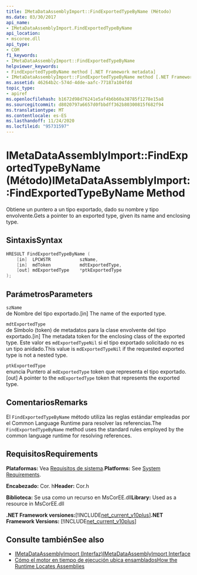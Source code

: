 ```yaml
---
title: IMetaDataAssemblyImport::FindExportedTypeByName (Método)
ms.date: 03/30/2017
api_name:
- IMetaDataAssemblyImport.FindExportedTypeByName
api_location:
- mscoree.dll
api_type:
- COM
f1_keywords:
- IMetaDataAssemblyImport::FindExportedTypeByName
helpviewer_keywords:
- FindExportedTypeByName method [.NET Framework metadata]
- IMetaDataAssemblyImport::FindExportedTypeByName method [.NET Framework metadata]
ms.assetid: 46264b2c-574d-4dde-aafc-77187a104fdd
topic_type:
- apiref
ms.openlocfilehash: b1672d98d76241e5af4b6b60a38785f1278e15a8
ms.sourcegitcommit: d8020797a6657d0fbbdff362b80300815f682f94
ms.translationtype: MT
ms.contentlocale: es-ES
ms.lasthandoff: 11/24/2020
ms.locfileid: "95731597"
---
```

# <a name="imetadataassemblyimportfindexportedtypebyname-method"></a><span data-ttu-id="a0cb3-102">IMetaDataAssemblyImport::FindExportedTypeByName (Método)</span><span class="sxs-lookup"><span data-stu-id="a0cb3-102">IMetaDataAssemblyImport::FindExportedTypeByName Method</span></span>

<span data-ttu-id="a0cb3-103">Obtiene un puntero a un tipo exportado, dado su nombre y tipo envolvente.</span><span class="sxs-lookup"><span data-stu-id="a0cb3-103">Gets a pointer to an exported type, given its name and enclosing type.</span></span>  
  
## <a name="syntax"></a><span data-ttu-id="a0cb3-104">Sintaxis</span><span class="sxs-lookup"><span data-stu-id="a0cb3-104">Syntax</span></span>  
  
```cpp  
HRESULT FindExportedTypeByName (  
    [in]  LPCWSTR           szName,
    [in]  mdToken           mdtExportedType,
    [out] mdExportedType    *ptkExportedType  
);  
```  
  
## <a name="parameters"></a><span data-ttu-id="a0cb3-105">Parámetros</span><span class="sxs-lookup"><span data-stu-id="a0cb3-105">Parameters</span></span>  

 `szName`  
 <span data-ttu-id="a0cb3-106">de Nombre del tipo exportado.</span><span class="sxs-lookup"><span data-stu-id="a0cb3-106">[in] The name of the exported type.</span></span>  
  
 `mdtExportedType`  
 <span data-ttu-id="a0cb3-107">de Símbolo (token) de metadatos para la clase envolvente del tipo exportado.</span><span class="sxs-lookup"><span data-stu-id="a0cb3-107">[in] The metadata token for the enclosing class of the exported type.</span></span> <span data-ttu-id="a0cb3-108">Este valor es `mdExportedTypeNil` si el tipo exportado solicitado no es un tipo anidado.</span><span class="sxs-lookup"><span data-stu-id="a0cb3-108">This value is `mdExportedTypeNil` if the requested exported type is not a nested type.</span></span>  
  
 `ptkExportedType`  
 <span data-ttu-id="a0cb3-109">enuncia Puntero al `mdExportedType` token que representa el tipo exportado.</span><span class="sxs-lookup"><span data-stu-id="a0cb3-109">[out] A pointer to the `mdExportedType` token that represents the exported type.</span></span>  
  
## <a name="remarks"></a><span data-ttu-id="a0cb3-110">Comentarios</span><span class="sxs-lookup"><span data-stu-id="a0cb3-110">Remarks</span></span>  

 <span data-ttu-id="a0cb3-111">El `FindExportedTypeByName` método utiliza las reglas estándar empleadas por el Common Language Runtime para resolver las referencias.</span><span class="sxs-lookup"><span data-stu-id="a0cb3-111">The `FindExportedTypeByName` method uses the standard rules employed by the common language runtime for resolving references.</span></span>  
  
## <a name="requirements"></a><span data-ttu-id="a0cb3-112">Requisitos</span><span class="sxs-lookup"><span data-stu-id="a0cb3-112">Requirements</span></span>  

 <span data-ttu-id="a0cb3-113">**Plataformas:** Vea [Requisitos de sistema](../../get-started/system-requirements.md).</span><span class="sxs-lookup"><span data-stu-id="a0cb3-113">**Platforms:** See [System Requirements](../../get-started/system-requirements.md).</span></span>  
  
 <span data-ttu-id="a0cb3-114">**Encabezado:** Cor. h</span><span class="sxs-lookup"><span data-stu-id="a0cb3-114">**Header:** Cor.h</span></span>  
  
 <span data-ttu-id="a0cb3-115">**Biblioteca:** Se usa como un recurso en MsCorEE.dll</span><span class="sxs-lookup"><span data-stu-id="a0cb3-115">**Library:** Used as a resource in MsCorEE.dll</span></span>  
  
 <span data-ttu-id="a0cb3-116">**.NET Framework versiones:**[!INCLUDE[net_current_v10plus](../../../../includes/net-current-v10plus-md.md)]</span><span class="sxs-lookup"><span data-stu-id="a0cb3-116">**.NET Framework Versions:** [!INCLUDE[net_current_v10plus](../../../../includes/net-current-v10plus-md.md)]</span></span>  
  
## <a name="see-also"></a><span data-ttu-id="a0cb3-117">Consulte también</span><span class="sxs-lookup"><span data-stu-id="a0cb3-117">See also</span></span>

- [<span data-ttu-id="a0cb3-118">IMetaDataAssemblyImport (Interfaz)</span><span class="sxs-lookup"><span data-stu-id="a0cb3-118">IMetaDataAssemblyImport Interface</span></span>](imetadataassemblyimport-interface.md)
- [<span data-ttu-id="a0cb3-119">Cómo el motor en tiempo de ejecución ubica ensamblados</span><span class="sxs-lookup"><span data-stu-id="a0cb3-119">How the Runtime Locates Assemblies</span></span>](../../deployment/how-the-runtime-locates-assemblies.md)
